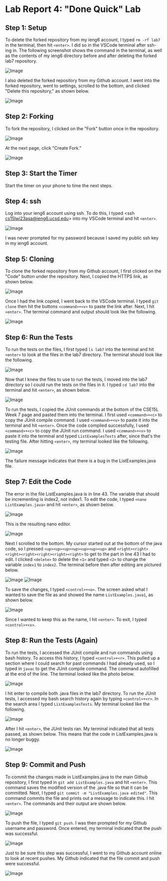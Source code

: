 # Lab Report 4: "Done Quick" Lab
## Step 1: Setup
To delete the forked repository from my ieng6 account, I typed `rm -rf lab7` in the terminal, then hit `<enter>`. I did so in the VSCode terminal after ssh-ing in. The following screenshot shows the command in the terminal, as well as the contents of my ieng6 directory before and after deleting the forked lab7 repository. 

![Image](https://user-images.githubusercontent.com/122569733/221288036-7719b81e-25ad-499e-a80a-4242a286e97b.png)

I also deleted the forked repository from my Github account. I went into the forked repository, went to settings, scrolled to the bottom, and clicked "Delete this repository," as shown below. 

![Image](https://user-images.githubusercontent.com/122569733/221288455-adb41395-8c74-45d7-b660-cd04760d7227.png)
## Step 2: Forking
To fork the repository, I clicked on the "Fork" button once in the repository. 

![Image](https://user-images.githubusercontent.com/122569733/221288921-74d32d9b-1f08-41c4-9e92-c6c0ec585f63.png)

At the next page, click "Create Fork." 

![Image](https://user-images.githubusercontent.com/122569733/221291464-5765501a-39f8-442e-a406-396cbf83aed7.png)
## Step 3: Start the Timer
Start the timer on your phone to time the next steps. 
## Step 4: ssh
Log into your ieng6 account using ssh. To do this, I typed <ssh cs15lwi23asa@ieng6.ucsd.edu> into my VSCode terminal and hit `<enter>`. 

![Image](https://user-images.githubusercontent.com/122569733/221290614-cb4ddd5d-797b-4dc0-9814-850b364169e1.png)

I was never prompted for my password because I saved my public ssh key in my ieng6 account. 
## Step 5: Cloning
To clone the forked repository from my Github account, I first clicked on the "Code" button under the repository. Next, I copied the HTTPS link, as shown below. 

![Image](https://user-images.githubusercontent.com/122569733/221291872-0c246e29-eb5b-4342-b0c8-9d6f4d12f78f.png)

Once I had the link copied, I went back to the VSCode terminal. I typed `git clone` then hit the buttons `<command>+<v>` to paste the link after. Next, I hit `<enter>`. The terminal command and output should look like the following. 

![Image](https://user-images.githubusercontent.com/122569733/221292584-ed01542d-2fbe-425d-8f7d-4cefab2d7162.png)
## Step 6: Run the Tests
To run the tests on the files, I first typed `ls lab7` into the terminal and hit `<enter>` to look at the files in the lab7 directory. The terminal should look like the following.

![Image](https://user-images.githubusercontent.com/122569733/221293547-76c1d770-433d-4c9d-ac78-c448c77c2756.png)

Now that I knew the files to use to run the tests, I moved into the lab7 directory so I could run the tests on the files in it. I typed `cd lab7` into the terminal and hit `<enter>`, as shown below. 

![Image](https://user-images.githubusercontent.com/122569733/221294164-ef1383e8-09e5-47cf-af02-65635ab54d9e.png)

To run the tests, I copied the JUnit commands at the bottom of the CSE15L Week 7 page and pasted them into the terminal. I first used `<command>+<c>` to copy the JUnit compile command. I used `<command>+<v>` to paste it into the terminal and hit `<enter>`. Once the code compiled successfully, I used `<command>+<c>` to copy the JUnit run command. I used `<command>+<v>` to paste it into the terminal and typed `ListExamplesTests` after, since that's the testing file. After hitting `<enter>`, my terminal looked like the following. 

![Image](https://user-images.githubusercontent.com/122569733/221295159-67340b62-e9f0-4ea2-92ad-2361416cc6d6.png)

The failure message indicates that there is a bug in the ListExamples.java file. 
## Step 7: Edit the Code
The error in the file ListExamples.java is in line 43. The variable that should be incrementing is index2, not index1. To edit the code, I typed `<nano ListExamples.java>` and hit `<enter>`, as shown below. 

![Image](https://user-images.githubusercontent.com/122569733/221467625-6e37be16-a193-4fd3-91b6-f5e482958940.png)
  
This is the resulting nano editor.
  
![Image](https://user-images.githubusercontent.com/122569733/221467686-782adf5c-78f7-433a-9b43-4c5d623a7257.png) 

Next I scrolled to the bottom. My cursor started out at the bottom of the java code, so I pressed `<up><up><up><up><up><up><up>` and `<right><right><right><right><right><right><right>` to get to the part in line 43 I had to edit. I clicked `<delete>` to delete the `<1>` and typed `<2>` to change the variable `index1` to `index2`. The terminal before then after editing are pictured below. 
  
![Image](https://user-images.githubusercontent.com/122569733/221470599-ece358fb-876c-445c-aa54-b67576cf3544.png)
![Image](https://user-images.githubusercontent.com/122569733/221470634-7c466fb7-40d7-4aa1-ac76-0f5138627b3a.png)
  
To save the changes, I typed `<control>+<o>`. The screen asked what I wanted to save the file as and showed the name `ListExamples.java1`, as shown below. 

![Image](https://user-images.githubusercontent.com/122569733/221474097-52a6725a-65ad-4947-a53d-ddfef5139a5e.png)

Since I wanted to keep this as the name, I hit `<enter>`. To exit, I typed `<control>+<x>`. 
  
## Step 8: Run the Tests (Again)
To run the tests, I accessed the JUnit compile and run commands using bash history. To access this history, I typed `<control>+<r>`. This pulled up a section where I could search for past commands I had already used, so I typed in `javac` to get the JUnit compile command. The command autofilled at the end of the line. The terminal looked like the photo below. 

![Image](https://user-images.githubusercontent.com/122569733/221475922-f1342b41-a848-43fa-8262-68a3b54ca5b0.png)

I hit enter to compile both .java files in the lab7 directory. To run the JUnit tests, I accessed my bash search history again by typing `<control>+<r>`. In the search area I typed `ListExamplesTests`. My terminal looked like the following. 

![Image](https://user-images.githubusercontent.com/122569733/221476403-58764ca8-ad3d-4d7f-885d-f5eba478aea6.png)

After I hit `<enter>`, the JUnit tests ran. My terminal indicated that all tests passed, as shown below. This means that the code in ListExamples.java is no longer buggy. 

![Image](https://user-images.githubusercontent.com/122569733/221476794-2c24b0a8-8f5c-428a-9700-fe3bdc8f7fb8.png)
## Step 9: Commit and Push
To commit the changes made in ListExamples.java to the main Github repository, I first typed in `git add ListExamples.java` and hit `<enter>`. This command saves the modified version of the .java file so that it can be committed. Next, I typed `git commit -m "ListExamples.java edited"`. This command commits the file and prints out a message to indicate this. I hit `<enter>`. The commands and their output are shown below. 

![Image](https://user-images.githubusercontent.com/122569733/221744489-2aed5044-e124-420f-93a9-8ebe993c8377.png)

To push the file, I typed `git push`. I was then prompted for my Github username and password. Once entered, my terminal indicated that the push was successful. 

![Image](https://user-images.githubusercontent.com/122569733/221744788-953479c6-03d1-4433-90ed-e189b558f896.png)

Just to be sure this step was successful, I went to my Github account online to look at recent pushes. My Github indicated that the file commit and push were successful. 

![Image](https://user-images.githubusercontent.com/122569733/221744928-d83fcdf5-6697-4330-b470-4615b273ab4e.png)
